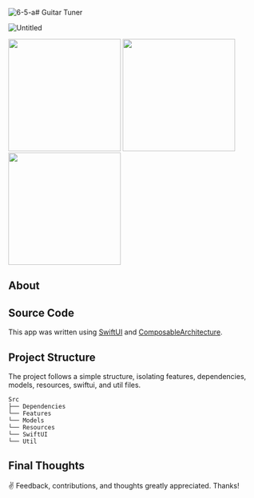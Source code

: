 ![6-5-a](https://github.com/kodydeda4/GuitarTuner/assets/45678211/c7997909-216b-47f8-8b8e-b528d1475d8e)# Guitar Tuner

![Untitled](https://github.com/kodydeda4/PegPuzzleClassic/assets/45678211/9991a8fa-cd5e-467a-9dc0-daf3975d7494)

<img width="225" src="https://github.com/kodydeda4/GuitarTuner/assets/45678211/62d32d7b-7ed9-4d3a-ac82-0b21d33a463d"/>
<img width="225" src="https://github.com/kodydeda4/GuitarTuner/assets/45678211/d9587656-46da-42cf-be4b-36ce9f1f2105"/>
<img width="225" src="https://github.com/kodydeda4/GuitarTuner/assets/45678211/1efdad55-6fff-4932-bc24-452a92e030a5"/>


## About

<!--[Guitar Tuner](https://apps.apple.com/us/app/peg-puzzle-classic/id6469359729) is an open-source music tool available for iOS, iPadOS, and macOS.-->

## Source Code

This app was written using [SwiftUI](https://developer.apple.com/documentation/swiftui) and [ComposableArchitecture](https://github.com/pointfreeco/swift-composable-architecture). 

## Project Structure

The project follows a simple structure, isolating features, dependencies, models, resources, swiftui, and util files.

```
Src
├── Dependencies
└── Features
└── Models
└── Resources
└── SwiftUI
└── Util
```

## Final Thoughts

✌️ Feedback, contributions, and thoughts greatly appreciated. Thanks!
